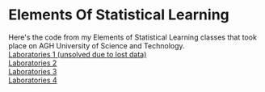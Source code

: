 # Elements Of Statistical Learning
Here's the code from my Elements of Statistical Learning classes that took place on AGH University of Science and Technology.  
<a href="https://github.com/LucasJezap/ElementsOfStatisticalLearning/blob/master/lab1.ipynb"> Laboratories 1 (unsolved due to lost data)  
<a href="https://github.com/LucasJezap/ElementsOfStatisticalLearning/blob/master/lab2.ipynb"> Laboratories 2  
<a href="https://github.com/LucasJezap/ElementsOfStatisticalLearning/blob/master/lab3.ipynb"> Laboratories 3   
<a href="https://github.com/LucasJezap/ElementsOfStatisticalLearning/blob/master/lab4.ipynb"> Laboratories 4   
